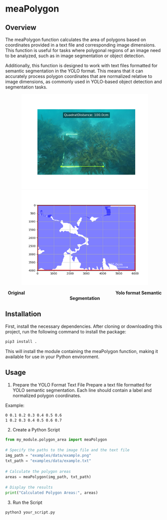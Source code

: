 # meaPolygon


## Overview
The meaPolygon function calculates the area of polygons based on coordinates provided in a text file and corresponding image dimensions. This function is useful for tasks where polygonal regions of an image need to be analyzed, such as in image segmentation or object detection.

Additionally, this function is designed to work with text files formatted for semantic segmentation in the YOLO format. This means that it can accurately process polygon coordinates that are normalized relative to image dimensions, as commonly used in YOLO-based object detection and segmentation tasks.

<p align="center">
  <img src="examples/data/readme1.png" width="400" alt="Original" />
  <img src="examples/data/readme2.png" width="400" alt="Yolo format Semantic Segmentation" />
</p>
<p align="center">
  <b>Original</b> &nbsp;&nbsp;&nbsp;&nbsp;&nbsp;&nbsp;&nbsp;&nbsp;&nbsp;&nbsp;&nbsp;&nbsp;&nbsp;&nbsp;&nbsp;&nbsp;&nbsp;&nbsp;&nbsp;&nbsp;&nbsp;&nbsp;&nbsp;&nbsp;&nbsp;&nbsp;&nbsp;&nbsp;&nbsp;&nbsp;&nbsp;&nbsp;&nbsp;&nbsp;&nbsp;&nbsp;&nbsp;&nbsp;&nbsp;&nbsp;&nbsp;&nbsp;&nbsp;&nbsp;&nbsp;&nbsp;&nbsp;&nbsp;&nbsp;&nbsp;&nbsp;&nbsp;&nbsp;&nbsp;&nbsp;&nbsp;&nbsp;&nbsp;&nbsp;&nbsp;&nbsp;&nbsp;&nbsp;&nbsp;&nbsp;&nbsp;&nbsp;&nbsp;&nbsp;&nbsp;&nbsp; <b>Yolo format Semantic Segmentation</b>
</p>



## Installation

First, install the necessary dependencies. After cloning or downloading this project, run the following command to install the package:

```bash
pip3 install .
```

This will install the module containing the meaPolygon function, making it available for use in your Python environment.



## Usage

1. Prepare the YOLO Format Text File
Prepare a text file formatted for YOLO semantic segmentation. Each line should contain a label and normalized polygon coordinates.

Example:
```
0 0.1 0.2 0.3 0.4 0.5 0.6
1 0.2 0.3 0.4 0.5 0.6 0.7
```

2. Create a Python Script

```python
from my_module.polygon_area import meaPolygon

# Specify the paths to the image file and the text file
img_path = "examples/data/example.png"
txt_path = "examples/data/example.txt"

# Calculate the polygon areas
areas = meaPolygon(img_path, txt_path)

# Display the results
print("Calculated Polygon Areas:", areas)

```

3. Run the Script

```bash
python3 your_script.py
```